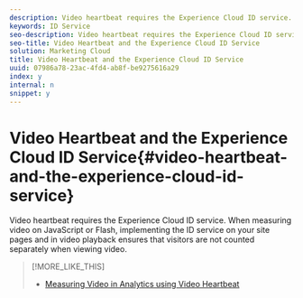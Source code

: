 ```yaml
---
description: Video heartbeat requires the Experience Cloud ID service. When measuring video on JavaScript or Flash, implementing the ID service on your site pages and in video playback ensures that visitors are not counted separately when viewing video.
keywords: ID Service
seo-description: Video heartbeat requires the Experience Cloud ID service. When measuring video on JavaScript or Flash, implementing the ID service on your site pages and in video playback ensures that visitors are not counted separately when viewing video.
seo-title: Video Heartbeat and the Experience Cloud ID Service
solution: Marketing Cloud
title: Video Heartbeat and the Experience Cloud ID Service
uuid: 07986a78-23ac-4fd4-ab8f-be9275616a29
index: y
internal: n
snippet: y
---
```


# Video Heartbeat and the Experience Cloud ID Service{#video-heartbeat-and-the-experience-cloud-id-service}

Video heartbeat requires the Experience Cloud ID service. When measuring video on JavaScript or Flash, implementing the ID service on your site pages and in video playback ensures that visitors are not counted separately when viewing video.

>[!MORE_LIKE_THIS]
>
>* [Measuring Video in Analytics using Video Heartbeat](https://marketing.adobe.com/resources/help/en_US/sc/appmeasurement/hbvideo/)
